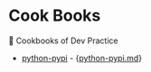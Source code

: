# Cook Books
🍱 Cookbooks of Dev Practice


- [python-pypi](python-pypi) - {[python-pypi.md](python-pypi.md)}
